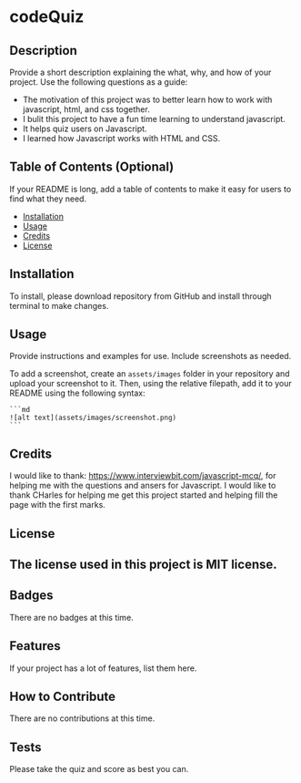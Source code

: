 # codeQuiz
## Description

Provide a short description explaining the what, why, and how of your project. Use the following questions as a guide:

- The motivation of this project was to better learn how to work with javascript, html, and css together.
- I bulit this project to have a fun time learning to understand javascript.
- It helps quiz users on Javascript.
- I learned how Javascript works with HTML and CSS.

## Table of Contents (Optional)

If your README is long, add a table of contents to make it easy for users to find what they need.

- [Installation](#installation)
- [Usage](#usage)
- [Credits](#credits)
- [License](#license)

## Installation

To install, please download repository from GitHub and install through terminal to make changes.

## Usage

Provide instructions and examples for use. Include screenshots as needed.

To add a screenshot, create an `assets/images` folder in your repository and upload your screenshot to it. Then, using the relative filepath, add it to your README using the following syntax:

    ```md
    ![alt text](assets/images/screenshot.png)
    ```

## Credits

I would like to thank: https://www.interviewbit.com/javascript-mcq/, for helping me with the questions and ansers for Javascript. I would like to thank CHarles for helping me get this project started and helping fill the page with the first marks.

## License

The license used in this project is MIT license.
---

## Badges

There are no badges at this time.

## Features

If your project has a lot of features, list them here.

## How to Contribute

There are no contributions at this time.

## Tests

Please take the quiz and score as best you can.